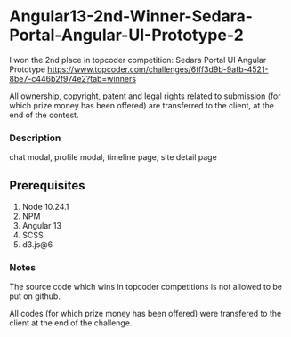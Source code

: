 # Angular13-2nd-Winner-Sedara-Portal-Angular-UI-Prototype-2

I won the 2nd place in topcoder competition:
Sedara Portal UI Angular Prototype
https://www.topcoder.com/challenges/6fff3d9b-9afb-4521-8be7-c446b2f974e2?tab=winners

All ownership, copyright, patent and legal rights related to submission (for which prize money has been offered) are transferred to the client, at the end of the contest.  

### Description
chat modal, profile modal, timeline page, site detail page

## Prerequisites
1. Node 10.24.1
2. NPM
3. Angular 13
4. SCSS
5. d3.js@6

### Notes

The source code which wins in topcoder competitions is not allowed to be put on github.

All codes  (for which prize money has been offered)  were transfered to the client at the end of the challenge.
